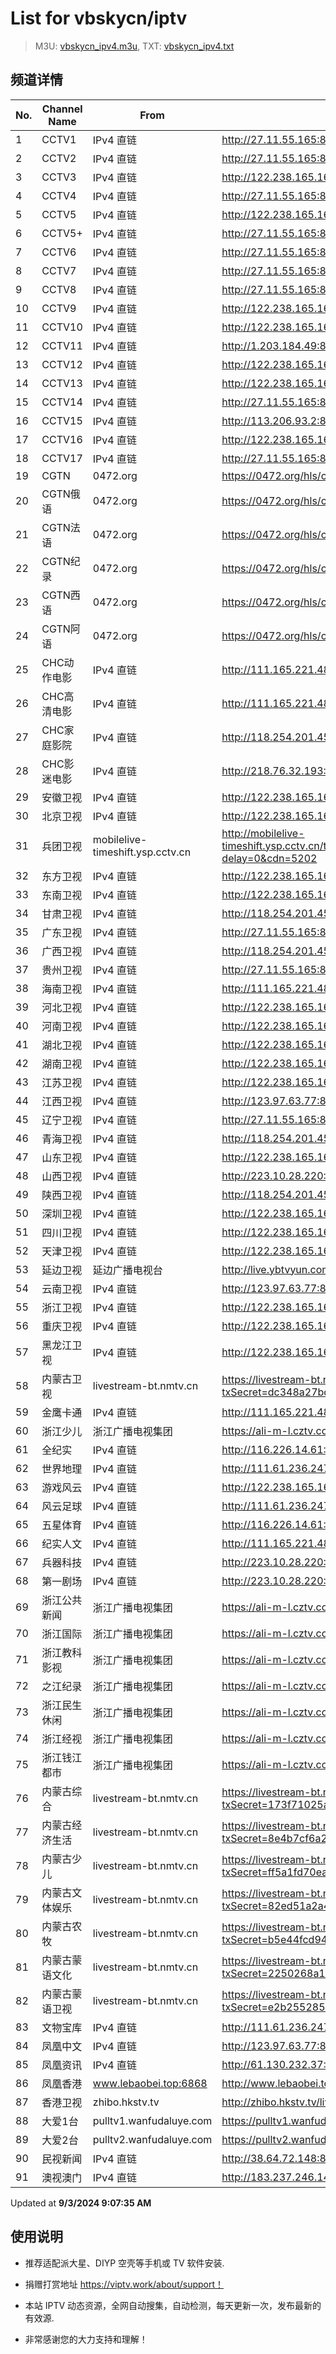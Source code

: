 # List for **vbskycn/iptv**

> M3U: [vbskycn_ipv4.m3u](./vbskycn_ipv4.m3u ), TXT: [vbskycn_ipv4.txt](./txt/vbskycn_ipv4.txt )

## 频道详情

| No. | Channel Name | From | Source |
| --- | ------------ | ---- | ------ |
| 1 | CCTV1 | IPv4 直链 | <http://27.11.55.165:8004/udp/225.0.4.74:7980> |
| 2 | CCTV2 | IPv4 直链 | <http://27.11.55.165:8004/udp/225.0.4.132:7980> |
| 3 | CCTV3 | IPv4 直链 | <http://122.238.165.164:9999/udp/233.50.200.107:5140> |
| 4 | CCTV4 | IPv4 直链 | <http://27.11.55.165:8004/udp/225.0.4.176:7980> |
| 5 | CCTV5 | IPv4 直链 | <http://122.238.165.164:9999/udp/233.50.200.108:5140> |
| 6 | CCTV5+ | IPv4 直链 | <http://27.11.55.165:8004/udp/225.0.4.73:7980> |
| 7 | CCTV6 | IPv4 直链 | <http://27.11.55.165:8004/udp/225.0.4.144:7980> |
| 8 | CCTV7 | IPv4 直链 | <http://27.11.55.165:8004/udp/225.0.4.127:7980> |
| 9 | CCTV8 | IPv4 直链 | <http://27.11.55.165:8004/udp/225.0.4.137:7980> |
| 10 | CCTV9 | IPv4 直链 | <http://122.238.165.164:9999/udp/233.50.200.23:5140> |
| 11 | CCTV10 | IPv4 直链 | <http://122.238.165.164:9999/udp/233.50.200.22:5140> |
| 12 | CCTV11 | IPv4 直链 | <http://1.203.184.49:8888/udp/225.1.8.73:8120> |
| 13 | CCTV12 | IPv4 直链 | <http://122.238.165.164:9999/udp/233.50.200.21:5140> |
| 14 | CCTV13 | IPv4 直链 | <http://122.238.165.164:9999/udp/233.50.200.111:5140> |
| 15 | CCTV14 | IPv4 直链 | <http://27.11.55.165:8004/udp/225.0.4.128:7980> |
| 16 | CCTV15 | IPv4 直链 | <http://113.206.93.2:8001/udp/225.0.4.220:7980> |
| 17 | CCTV16 | IPv4 直链 | <http://122.238.165.164:9999/udp/233.50.200.112:5140> |
| 18 | CCTV17 | IPv4 直链 | <http://27.11.55.165:8004/udp/225.0.4.179:7980> |
| 19 | CGTN | 0472.org | <https://0472.org/hls/cgtn.m3u8> |
| 20 | CGTN俄语 | 0472.org | <https://0472.org/hls/cgtne.m3u8> |
| 21 | CGTN法语 | 0472.org | <https://0472.org/hls/cgtnf.m3u8> |
| 22 | CGTN纪录 | 0472.org | <https://0472.org/hls/cgtnd.m3u8> |
| 23 | CGTN西语 | 0472.org | <https://0472.org/hls/cgtnx.m3u8> |
| 24 | CGTN阿语 | 0472.org | <https://0472.org/hls/cgtna.m3u8> |
| 25 | CHC动作电影 | IPv4 直链 | <http://111.165.221.48:8000/udp/225.1.1.215:5002> |
| 26 | CHC高清电影 | IPv4 直链 | <http://111.165.221.48:8000/udp/225.1.1.214:5002> |
| 27 | CHC家庭影院 | IPv4 直链 | <http://118.254.201.45:8888/udp/239.76.245.241:1234> |
| 28 | CHC影迷电影 | IPv4 直链 | <http://218.76.32.193:9901/tsfile/live/1019_1.m3u8> |
| 29 | 安徽卫视 | IPv4 直链 | <http://122.238.165.164:9999/udp/233.50.200.106:5140> |
| 30 | 北京卫视 | IPv4 直链 | <http://122.238.165.164:9999/udp/233.50.200.179:5140> |
| 31 | 兵团卫视 | mobilelive-timeshift.ysp.cctv.cn | <http://mobilelive-timeshift.ysp.cctv.cn/timeshift/ysp/2022606701/timeshift.m3u8?delay=0&cdn=5202> |
| 32 | 东方卫视 | IPv4 直链 | <http://122.238.165.164:9999/udp/233.50.200.146:5140> |
| 33 | 东南卫视 | IPv4 直链 | <http://122.238.165.164:9999/udp/233.50.201.146:5140> |
| 34 | 甘肃卫视 | IPv4 直链 | <http://118.254.201.45:8888/udp/239.76.246.94:1234> |
| 35 | 广东卫视 | IPv4 直链 | <http://27.11.55.165:8004/udp/225.0.4.84:7980> |
| 36 | 广西卫视 | IPv4 直链 | <http://118.254.201.45:8888/udp/239.76.254.54:9000> |
| 37 | 贵州卫视 | IPv4 直链 | <http://27.11.55.165:8004/udp/225.0.4.175:7980> |
| 38 | 海南卫视 | IPv4 直链 | <http://111.165.221.48:8000/udp/225.1.2.82:5002> |
| 39 | 河北卫视 | IPv4 直链 | <http://122.238.165.164:9999/udp/233.50.200.105:5140> |
| 40 | 河南卫视 | IPv4 直链 | <http://122.238.165.164:9999/udp/233.50.201.144:5140> |
| 41 | 湖北卫视 | IPv4 直链 | <http://122.238.165.164:9999/udp/233.50.200.147:5140> |
| 42 | 湖南卫视 | IPv4 直链 | <http://122.238.165.164:9999/udp/233.50.200.190:5140> |
| 43 | 江苏卫视 | IPv4 直链 | <http://122.238.165.164:9999/udp/233.50.200.144:5140> |
| 44 | 江西卫视 | IPv4 直链 | <http://123.97.63.77:8088/udp/233.50.200.119:5140> |
| 45 | 辽宁卫视 | IPv4 直链 | <http://27.11.55.165:8004/udp/225.0.4.98:7980> |
| 46 | 青海卫视 | IPv4 直链 | <http://118.254.201.45:8888/udp/239.76.254.132:9000> |
| 47 | 山东卫视 | IPv4 直链 | <http://122.238.165.164:9999/udp/233.50.201.105:5140> |
| 48 | 山西卫视 | IPv4 直链 | <http://223.10.28.220:8084/udp/239.1.1.1:8001> |
| 49 | 陕西卫视 | IPv4 直链 | <http://118.254.201.45:8888/udp/239.76.254.76:9000> |
| 50 | 深圳卫视 | IPv4 直链 | <http://122.238.165.164:9999/udp/233.50.200.188:5140> |
| 51 | 四川卫视 | IPv4 直链 | <http://122.238.165.164:9999/udp/233.50.200.118:5140> |
| 52 | 天津卫视 | IPv4 直链 | <http://122.238.165.164:9999/udp/233.50.200.104:5140> |
| 53 | 延边卫视 | 延边广播电视台 | <http://live.ybtvyun.com/video/s10006-44f040627ca1/index.m3u8> |
| 54 | 云南卫视 | IPv4 直链 | <http://123.97.63.77:8088/udp/233.50.200.115:5140> |
| 55 | 浙江卫视 | IPv4 直链 | <http://122.238.165.164:9999/udp/233.50.201.100:5140> |
| 56 | 重庆卫视 | IPv4 直链 | <http://122.238.165.164:9999/udp/233.50.200.114:5140> |
| 57 | 黑龙江卫视 | IPv4 直链 | <http://122.238.165.164:9999/udp/233.50.200.189:5140> |
| 58 | 内蒙古卫视 | livestream-bt.nmtv.cn | <https://livestream-bt.nmtv.cn/nmtv/2314general.m3u8?txSecret=dc348a27bd36fe1bd63562af5e7269ea&txTime=771EF880> |
| 59 | 金鹰卡通 | IPv4 直链 | <http://111.165.221.48:8000/udp/225.1.2.236:5002> |
| 60 | 浙江少儿 | 浙江广播电视集团 | <https://ali-m-l.cztv.com/channels/lantian/channel008/1080p.m3u8> |
| 61 | 全纪实 | IPv4 直链 | <http://116.226.14.61:4022/udp/239.45.3.135:5140> |
| 62 | 世界地理 | IPv4 直链 | <http://111.61.236.247:9081/hls/62/index.m3u8> |
| 63 | 游戏风云 | IPv4 直链 | <http://122.238.165.164:9999/udp/233.50.200.14:5140> |
| 64 | 风云足球 | IPv4 直链 | <http://111.61.236.247:9081/hls/58/index.m3u8> |
| 65 | 五星体育 | IPv4 直链 | <http://116.226.14.61:4022/udp/239.45.3.210:5140> |
| 66 | 纪实人文 | IPv4 直链 | <http://111.165.221.48:8000/udp/225.1.2.25:5002> |
| 67 | 兵器科技 | IPv4 直链 | <http://223.10.28.220:8084/udp/239.1.1.97:8097> |
| 68 | 第一剧场 | IPv4 直链 | <http://223.10.28.220:8084/udp/239.1.1.94:8094> |
| 69 | 浙江公共新闻 | 浙江广播电视集团 | <https://ali-m-l.cztv.com/channels/lantian/channel007/1080p.m3u8> |
| 70 | 浙江国际 | 浙江广播电视集团 | <https://ali-m-l.cztv.com/channels/lantian/channel010/1080p.m3u8> |
| 71 | 浙江教科影视 | 浙江广播电视集团 | <https://ali-m-l.cztv.com/channels/lantian/channel004/1080p.m3u8> |
| 72 | 之江纪录 | 浙江广播电视集团 | <https://ali-m-l.cztv.com/channels/lantian/channel012/1080p.m3u8> |
| 73 | 浙江民生休闲 | 浙江广播电视集团 | <https://ali-m-l.cztv.com/channels/lantian/channel006/1080p.m3u8> |
| 74 | 浙江经视 | 浙江广播电视集团 | <https://ali-m-l.cztv.com/channels/lantian/channel003/1080p.m3u8> |
| 75 | 浙江钱江都市 | 浙江广播电视集团 | <https://ali-m-l.cztv.com/channels/lantian/channel002/1080p.m3u8> |
| 76 | 内蒙古综合 | livestream-bt.nmtv.cn | <https://livestream-bt.nmtv.cn/nmtv/2316general.m3u8?txSecret=173f71025a2de64458989cfb281a0a37&txTime=771E8800> |
| 77 | 内蒙古经济生活 | livestream-bt.nmtv.cn | <https://livestream-bt.nmtv.cn/nmtv/2317general.m3u8?txSecret=8e4b7cf6a2c8a75f74aef1a8a07cef43&txTime=771E8800> |
| 78 | 内蒙古少儿 | livestream-bt.nmtv.cn | <https://livestream-bt.nmtv.cn/nmtv/2318general.m3u8?txSecret=ff5a1fd70ea228ee35b0d29895f37c56&txTime=771E8800> |
| 79 | 内蒙古文体娱乐 | livestream-bt.nmtv.cn | <https://livestream-bt.nmtv.cn/nmtv/2319general.m3u8?txSecret=82ed51a2a4cbf85b62fec8ef2bfe4529&txTime=771E8800> |
| 80 | 内蒙古农牧 | livestream-bt.nmtv.cn | <https://livestream-bt.nmtv.cn/nmtv/2320general.m3u8?txSecret=b5e44fcd9473993661f17746112ad1b7&txTime=771E8800> |
| 81 | 内蒙古蒙语文化 | livestream-bt.nmtv.cn | <https://livestream-bt.nmtv.cn/nmtv/2321general.m3u8?txSecret=2250268a1d326dbbc4cbf0ba32649ca5&txTime=771E8800> |
| 82 | 内蒙古蒙语卫视 | livestream-bt.nmtv.cn | <https://livestream-bt.nmtv.cn/nmtv/2315general.m3u8?txSecret=e2b255285dd119a92c8aa5cdf00f8b84&txTime=771EF880> |
| 83 | 文物宝库 | IPv4 直链 | <http://111.61.236.247:9081/hls/64/index.m3u8> |
| 84 | 凤凰中文 | IPv4 直链 | <http://123.97.63.77:8088/udp/233.50.200.42:5140> |
| 85 | 凤凰资讯 | IPv4 直链 | <http://61.130.232.37:8889/udp/233.50.200.192:5140> |
| 86 | 凤凰香港 | www.lebaobei.top:6868 | <http://www.lebaobei.top:6868/udp/239.255.30.123:8231> |
| 87 | 香港卫视 | zhibo.hkstv.tv | <http://zhibo.hkstv.tv/livestream/mutfysrq/playlist.m3u8> |
| 88 | 大爱1台 | pulltv1.wanfudaluye.com | <https://pulltv1.wanfudaluye.com/live/tv1.m3u8> |
| 89 | 大爱2台 | pulltv2.wanfudaluye.com | <https://pulltv2.wanfudaluye.com/live/tv2.m3u8> |
| 90 | 民视新闻 | IPv4 直链 | <http://38.64.72.148:80/hls/modn/list/4012/chunklist1.m3u8> |
| 91 | 澳视澳门 | IPv4 直链 | <http://183.237.246.14:9931/tsfile/live/1039_1.m3u8> |

Updated at **9/3/2024 9:07:35 AM**

## 使用说明

- 推荐适配派大星、DIYP 空壳等手机或 TV 软件安装.

- 捐赠打赏地址 <https://viptv.work/about/support！>

- 本站 IPTV 动态资源，全网自动搜集，自动检测，每天更新一次，发布最新的有效源.

- 非常感谢您的大力支持和理解！
